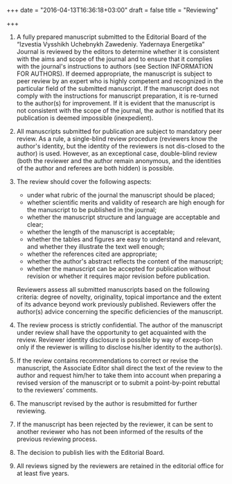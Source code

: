 +++
date = "2016-04-13T16:36:18+03:00"
draft = false
title = "Reviewing"

+++

1. A fully prepared manuscript submitted to the Editorial Board of the “Izvestia Vysshikh Uchebnykh Zawedeniy. Yadernaya Energetika” Journal is reviewed by the editors to determine whether it is consistent with the aims and scope of the journal and to ensure that it complies with the journal's instructions to authors (see Section INFORMATION FOR AUTHORS).  If deemed appropriate, the manuscript is subject to peer review by an expert who is highly competent and recognized in the particular field of the submitted manuscript. If the manuscript does not comply with the instructions for manuscript preparation, it is re-turned to the author(s) for improvement. If it is evident that the manuscript is not consistent with the scope of the journal, the author is notified that its publication is deemed impossible (inexpedient).

2. All manuscripts submitted for publication are subject to mandatory peer review. As a rule, a single-blind review procedure (reviewers know the author's identity, but the identity of the reviewers is not dis-closed to the author) is used. However, as an exceptional case, double-blind review (both the reviewer and the author remain anonymous, and the identities of the author and referees are both hidden) is possible. 

3. The review should cover the following aspects: 
    * under what rubric of the journal the manuscript should be placed; 
    * whether scientific merits and validity of research are high enough for the manuscript to be published in the journal; 
    * whether the manuscript structure and language are acceptable and clear;
    * whether the length of the manuscript is acceptable; 
    * whether the tables and figures are easy to understand and relevant, and whether they illustrate the text well enough; 
    * whether the references cited are appropriate;
    * whether the author's abstract reflects the content of the manuscript;
    * whether the manuscript can be accepted for publication without revision or whether it requires major revision before publication.
    
    Reviewers assess all submitted manuscripts based on the following criteria: degree of novelty, originality, topical importance and the extent of its advance beyond work previously published. Reviewers offer the author(s) advice concerning the specific deficiencies of the manuscript.
 
4.  The review process is strictly confidential. The author of the manuscript under review shall have the opportunity to get acquainted with the review. Reviewer identity disclosure is possible by way of excep-tion only if the reviewer is willing to disclose his/her identity to the author(s).  

5. If the review contains recommendations to correct or revise the manuscript, the Associate Editor shall direct the text of the review to the author and request him/her to take them into account when preparing a revised version of the manuscript or to submit a point-by-point rebuttal to the reviewers’ comments.

6. The manuscript revised by the author is resubmitted for further reviewing. 

7. If the manuscript has been rejected by the reviewer, it can be sent to another reviewer who has not been informed of the results of the previous reviewing process. 

8. The decision to publish lies with the Editorial Board. 

9. All reviews signed by the reviewers are retained in the editorial office for at least five years. 

